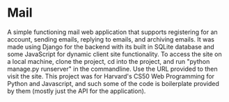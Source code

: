 # Mail

A simple functioning mail web application that supports registering for an account, sending emails, replying to emails, and archiving emails. It was made using Django for the backend with its built in SQLite database and some JavaScript for dynamic client site functionality. To access the site on a local machine, clone the project, cd into the project, and run "python manage.py runserver" in the commandline. Use the URL provided to then visit the site. This project was for Harvard's CS50 Web Programming for Python and Javascript, and such some of the code is boilerplate provided by them (mostly just the API for the application). 
